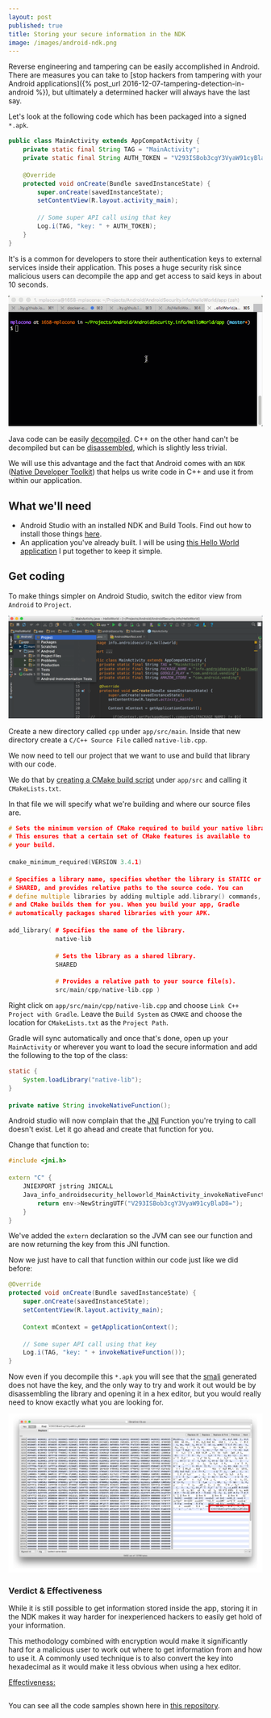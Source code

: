 ```yaml
---
layout: post
published: true
title: Storing your secure information in the NDK
image: /images/android-ndk.png
---
```


Reverse engineering and tampering can be easily accomplished in Android. There are measures you can take to [stop hackers from tampering with your Android applications]({% post_url 2016-12-07-tampering-detection-in-android %}), but ultimately a determined hacker will always have the last say.

Let's look at the following code which has been packaged into a signed `*.apk`.

```java
public class MainActivity extends AppCompatActivity {
    private static final String TAG = "MainActivity";
    private static final String AUTH_TOKEN = "V293ISBob3cgY3VyaW91cyBlaD8=";

    @Override
    protected void onCreate(Bundle savedInstanceState) {
        super.onCreate(savedInstanceState);
        setContentView(R.layout.activity_main);

        // Some super API call using that key
        Log.i(TAG, "key: " + AUTH_TOKEN);
    }
}
```  

It's is a common for developers to store their authentication keys to external services inside their application. This poses a huge security risk since malicious users can decompile the app and get access to said keys in about 10 seconds. 

![Decompiling an Android app](/images/smalify.gif)

Java code can be easily [decompiled](https://en.wikipedia.org/wiki/Decompiler). C++ on the other hand can't be decompiled but can be [disassembled](https://en.wikipedia.org/wiki/Disassembler), which is slightly less trivial.

We will use this advantage and the fact that Android comes with an `NDK` ([Native Developer Toolkit](https://developer.android.com/ndk/index.html)) that helps us write code in C++ and use it from within our application.

## What we'll need
- Android Studio with an installed NDK and Build Tools. Find out how to install those things [here](https://developer.android.com/studio/projects/add-native-code.html#download-ndk).
- An application you've already built. I will be using [this Hello World application](https://github.com/mplacona/HelloWorld) I put together to keep it simple.

## Get coding
To make things simpler on Android Studio, switch the editor view from `Android` to `Project`.

![Switch Android Studio View](/images/switch-to-project-view.png)

Create a new directory called `cpp` under `app/src/main`. Inside that new directory create a `C/C++ Source File` called `native-lib.cpp`.

We now need to tell our project that we want to use and build that library with our code.

We do that by [creating a CMake build script](https://developer.android.com/studio/projects/add-native-code.html#create-cmake-script) under `app/src` and calling it `CMakeLists.txt`.

In that file we will specify what we're building and where our source files are.

```cpp
# Sets the minimum version of CMake required to build your native library.
# This ensures that a certain set of CMake features is available to
# your build.

cmake_minimum_required(VERSION 3.4.1)

# Specifies a library name, specifies whether the library is STATIC or
# SHARED, and provides relative paths to the source code. You can
# define multiple libraries by adding multiple add.library() commands,
# and CMake builds them for you. When you build your app, Gradle
# automatically packages shared libraries with your APK.

add_library( # Specifies the name of the library.
             native-lib

             # Sets the library as a shared library.
             SHARED

             # Provides a relative path to your source file(s).
             src/main/cpp/native-lib.cpp )
```

Right click on `app/src/main/cpp/native-lib.cpp` and choose `Link C++ Project with Gradle`. Leave the `Build System` as `CMAKE` and choose the location for `CMakeLists.txt` as the `Project Path`.

Gradle will sync automatically and once that's done, open up your `MainActivity` or wherever you want to load the secure information and add the following to the top of the class:

```java
static {
    System.loadLibrary("native-lib");
}

private native String invokeNativeFunction();
```

Android studio will now complain that the [JNI](https://en.wikipedia.org/wiki/Java_Native_Interface) Function you're trying to call doesn't exist. Let it go ahead and create that function for you.

Change that function to:

```cpp
#include <jni.h>

extern "C" {
    JNIEXPORT jstring JNICALL
    Java_info_androidsecurity_helloworld_MainActivity_invokeNativeFunction(JNIEnv *env, jobject instance) {
        return env->NewStringUTF("V293ISBob3cgY3VyaW91cyBlaD8=");
    }
}
```

We've added the `extern` declaration so the JVM can see our function and are now returning the key from this JNI function.

Now we just have to call that function within our code just like we did before:

```java
@Override
protected void onCreate(Bundle savedInstanceState) {
    super.onCreate(savedInstanceState);
    setContentView(R.layout.activity_main);

    Context mContext = getApplicationContext();

    // Some super API call using that key
    Log.i(TAG, "key: " + invokeNativeFunction());
}
```

Now even if you decompile this `*.apk` you will see that the [smali](https://github.com/JesusFreke/smali) generated does not have the key, and the only way to try and work it out would be by disassembling the library and opening it in a hex editor, but you would really need to know exactly what you are looking for.

 ![Disassembled library](/images/disassemble-lib.png)

### Verdict & Effectiveness
While it is still possible to get information stored inside the app, storing it in the NDK makes it way harder for inexperienced hackers to easily get hold of your information.

This methodology combined with encryption would make it significantly hard for a malicious user to work out where to get information from and how to use it. A commonly used technique is to also convert the key into hexadecimal as it would make it less obvious when using a hex editor.

<u>Effectiveness:</u> <i class="fa fa-battery-full" aria-hidden="true"></i>

## <i class="fa fa-file-code-o" aria-hidden="true"></i>
You can see all the code samples shown here in [this repository](https://github.com/mplacona/HelloWorld/tree/SecureJNI).